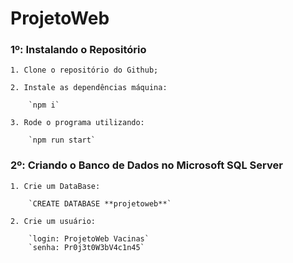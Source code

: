 # ProjetoWeb

### 1º: Instalando o Repositório
    
    1. Clone o repositório do Github;

    2. Instale as dependências máquina:

        `npm i`

    3. Rode o programa utilizando:

        `npm run start`

### 2º: Criando o Banco de Dados no Microsoft SQL Server

    1. Crie um DataBase:

        `CREATE DATABASE **projetoweb**`

    2. Crie um usuário:

        `login: ProjetoWeb Vacinas`
        `senha: Pr0j3t0W3bV4c1n45`


